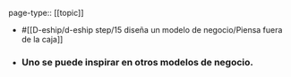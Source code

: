 page-type:: [[topic]]

- #[[D-eship/d-eship step/15 diseña un modelo de negocio/Piensa fuera de la caja]]

- ### Uno se puede inspirar en otros modelos de negocio.



